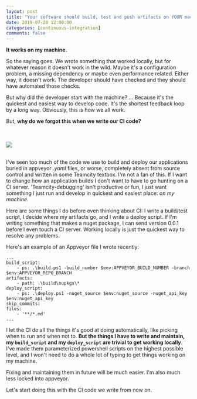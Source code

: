 ```yaml
---
layout: post
title: "Your software should build, test and push artifacts on YOUR machine"
date: 2019-07-28 12:00:00
categories: [continuous-integration]
comments: false
---
```


**It works on my machine.**

So the saying goes. We wrote something that worked locally, but for whatever reason it doesn't work in the wild. Maybe it's a configuration problem, a missing dependency or maybe even   performance related. Either way, it doesn't work. The developer should have checked and they should have automated those checks.

But why did the developer start with the machine? ... Because it's the quickest and easiest way to develop code. It's the shortest feedback loop by a long way. Obviously, this is how we all work.

But, **why do we forgot this when we write our CI code?**

<br/><br/><img src="{{ '/img/worksonmyciserver.png' | prepend: site.baseurl }}" style="max-height: 20em;"><br/><br/>

I've seen too much of the code we use to build and deploy our applications buried in appveyor *.yaml* files, or worse, completely absent from source control and written in some Teamcity textbox. I'm not a fan of this. If I want to change how an application builds I don't want to have to go hunting on a CI server. 'Teamcity-debugging' isn't productive or fun, I just want something I just run and develop in quickest and easiest place: *on my machine*.

Here are some things I do before even thinking about CI: I write a build/test script, I decide where my artifacts go, and I write a deploy script. If I'm writing something that makes a nuget package, I can send version 0.0.1 before I even touch a CI server. Working locally is just the quickest way to resolve any problems.

Here's an example of an Appveyor file I wrote recently:

	...
	build_script:
		- ps: .\build.ps1 -build_number $env:APPVEYOR_BUILD_NUMBER -branch $env:APPVEYOR_REPO_BRANCH
	artifacts:
		- path: .\build\nupkgs\*
	deploy_script:
		- ps: .\deploy.ps1 -nuget_source $env:nuget_source -nuget_api_key $env:nuget_api_key
	skip_commits:
  	files:
    	- '**/*.md'
    ...

I let the CI do all the things it's good at doing automatically, like picking when to run and when not to. **But the things I have to write and maintain, my `build_script` and my `deploy_script` are trivial to get working locally**. I've made them parameterized powershell scripts on the highest possible level, and I won't need to do a whole lot of typing to get things working on my machine.

Fixing and maintaining them in future will be much easier. I'm also much less locked into appveyor.

Let's start doing this with the CI code we write from now on.
